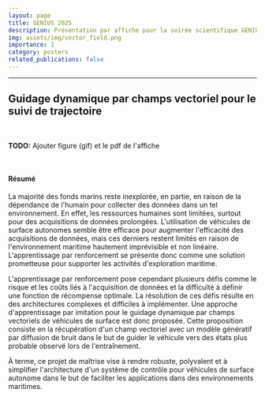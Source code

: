 ```yaml
---
layout: page
title: GENIUS 2025
description: Présentation par affiche pour la soirée scientifique GENIUS 2025
img: assets/img/vector_field.png
importance: 1
category: posters
related_publications: false
---
```


---
## Guidage dynamique par champs vectoriel pour le suivi de trajectoire

<br>

**TODO:** Ajouter figure (gif) et le pdf de l'affiche

<br>

#### Résumé
La majorité des fonds marins reste inexplorée, en partie, en raison de la dépendance de l'humain pour collecter des
données dans un tel environnement. En effet, les ressources humaines sont limitées, surtout pour des acquisitions de
données prolongées. L'utilisation de véhicules de surface autonomes semble être efficace pour augmenter l'efficacité des
acquisitions de données, mais ces derniers restent limités en raison de l'environnement maritime hautement imprévisible
et non linéaire. L'apprentissage par renforcement se présente donc comme une solution prometteuse pour supporter les
activités d'exploration maritime.

L'apprentissage par renforcement pose cependant plusieurs défis comme le risque et les coûts liés à l'acquisition de
données et la difficulté à définir une fonction de récompense optimale. La résolution de ces défis résulte en des
architectures complexes et difficiles à implémenter. Une approche d'apprentissage par imitation pour le guidage dynamique
par champs vectoriels de véhicules de surface est donc proposée. Cette proposition consiste en la récupération d'un champ
vectoriel avec un modèle génératif par diffusion de bruit dans le but de guider le véhicule vers des états plus probable
observé lors de l'entraînement.

À terme, ce projet de maîtrise vise à rendre robuste, polyvalent et à simplifier l'architecture d'un système de contrôle pour
véhicules de surface autonome dans le but de faciliter les applications dans des environnements maritimes.
